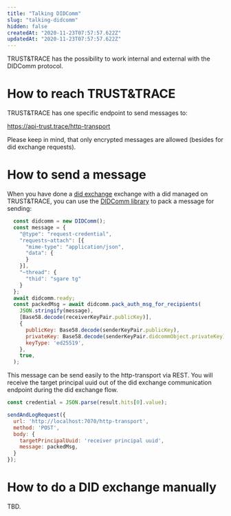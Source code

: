 ```yaml
---
title: "Talking DIDComm"
slug: "talking-didcomm"
hidden: false
createdAt: "2020-11-23T07:57:57.622Z"
updatedAt: "2020-11-23T07:57:57.622Z"
---
```


TRUST&TRACE has the possibility to work internal and external with the DIDComm protocol.

# How to reach TRUST&TRACE

TRUST&TRACE has one specific endpoint to send messages to:

  <https://api-trust.trace/http-transport>

Please keep in mind, that only encrypted messages are allowed (besides for did exchange requests).

# How to send a message

When you have done a [did exchange](https://github.com/hyperledger/aries-rfcs/tree/master/features/0023-did-exchange) exchange with a did managed on TRUST&TRACE, you can use the [DIDComm library](https://github.com/decentralized-identity/DIDComm-js) to pack a message for sending:

```js
  const didcomm = new DIDComm();
  const message = {
    "@type": "request-credential",
    "requests~attach": [{
      "mime-type": "application/json",
      "data": {
      }
    }],
    "~thread": {
      "thid": "sgare tg"
    }
  };
  await didcomm.ready;
  const packedMsg = await didcomm.pack_auth_msg_for_recipients(
    JSON.stringify(message),
    [Base58.decode(receiverKeyPair.publicKey)],
    {
      publicKey: Base58.decode(senderKeyPair.publicKey),
      privateKey: Base58.decode(senderKeyPair.didcommObject.privateKey),
      keyType: 'ed25519',
    },
    true,
  );
```

This message can be send easily to the http-transport via REST. You will receive the target principal uuid out of the did exchange communication endpoint during the did exchange flow.

```js
const credential = JSON.parse(result.hits[0].value);

sendAndLogRequest({
  url: 'http://localhost:7070/http-transport',
  method: 'POST',
  body: {
    targetPrincipalUuid: 'receiver principal uuid',
    message: packedMsg,
  }
});
```

# How to do a DID exchange manually

TBD.
